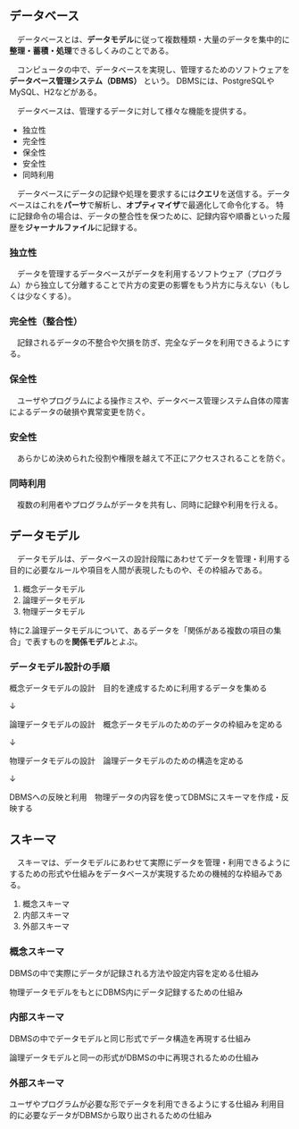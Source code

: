 ## データベース
　データベースとは、**データモデル**に従って複数種類・大量のデータを集中的に**整理・蓄積・処理**できるしくみのことである。

　コンピュータの中で、データベースを実現し、管理するためのソフトウェアを**データベース管理システム（DBMS）** という。
DBMSには、PostgreSQLやMySQL、H2などがある。

　データベースは、管理するデータに対して様々な機能を提供する。
* 独立性
* 完全性
* 保全性
* 安全性
* 同時利用

　データベースにデータの記録や処理を要求するには**クエリ**を送信する。データベースはこれを**パーサ**で解析し、**オプティマイザ**で最適化して命令化する。
特に記録命令の場合は、データの整合性を保つために、記録内容や順番といった履歴を**ジャーナルファイル**に記録する。


### 独立性
　データを管理するデータベースがデータを利用するソフトウェア（プログラム）から独立して分離することで片方の変更の影響をもう片方に与えない（もしくは少なくする）。

### 完全性（整合性）
　記録されるデータの不整合や欠損を防ぎ、完全なデータを利用できるようにする。

### 保全性
　ユーザやプログラムによる操作ミスや、データベース管理システム自体の障害によるデータの破損や異常変更を防ぐ。

### 安全性
　あらかじめ決められた役割や権限を越えて不正にアクセスされることを防ぐ。

### 同時利用
　複数の利用者やプログラムがデータを共有し、同時に記録や利用を行える。
 


## データモデル
　データモデルは、データベースの設計段階にあわせてデータを管理・利用する目的に必要なルールや項目を人間が表現したものや、その枠組みである。
1. 概念データモデル　
2. 論理データモデル
3. 物理データモデル

特に2.論理データモデルについて、あるデータを「関係がある複数の項目の集合」で表すものを**関係モデル**とよぶ。

### データモデル設計の手順
概念データモデルの設計　目的を達成するために利用するデータを集める

↓

論理データモデルの設計　概念データモデルのためのデータの枠組みを定める

↓

物理データモデルの設計　論理データモデルのための構造を定める

↓

DBMSへの反映と利用　物理データの内容を使ってDBMSにスキーマを作成・反映する




## スキーマ
　スキーマは、データモデルにあわせて実際にデータを管理・利用できるようにするための形式や仕組みをデータベースが実現するための機械的な枠組みである。

1. 概念スキーマ
2. 内部スキーマ
3. 外部スキーマ

### 概念スキーマ
DBMSの中で実際にデータが記録される方法や設定内容を定める仕組み

物理データモデルをもとにDBMS内にデータ記録するための仕組み

### 内部スキーマ
DBMSの中でデータモデルと同じ形式でデータ構造を再現する仕組み

論理データモデルと同一の形式がDBMSの中に再現されるための仕組み

### 外部スキーマ
ユーザやプログラムが必要な形でデータを利用できるようにする仕組み
利用目的に必要なデータがDBMSから取り出されるための仕組み






